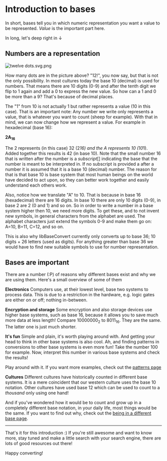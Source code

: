# Introduction to bases

In short, bases tell you in which numeric representation you want a value to be represented. *Value* is the important part here.

In long, let's deep right in ↓

## Numbers are a representation

![twelve dots.svg.png](https://draftin.com:443/images/54728?token=-ZMRhYE0Bx3-XfCVscx85QNm1PHH9qKVqjrnvZBhia02r-gC0rmKzHbFNhJFWEzCYH2zUgjXKAGlbh8z8pE4DMM)

How many dots are in the picture above? "12!", you now say, but that is not the only possibility. In most cultures today the base 10 (decimal) is used for numbers. That means there are 10 digits (0-9) and after the tenth digit we flip to 1 again and add a 0 to express the new value. So how can a 1 and 0 be more than a 9? That's because of decimal places.

The "1" from 10 is not actually 1 but rather represents a value (10 in this case). That is an important note: Any number we write only represents a value, that is whatever you want to count (sheep for example). With that in mind, we can now change how we represent a value. For example in hexadecimal (base 16):

**2A<sub>16</sub>**

The 2 represents (in this case) 32 (2*16) and the A represents 10 (10*1). Added together this results is 42 (in base 10). Note that the small number 16 that is written after the number is a *subscript*[] indicating the base that the number is meant to be interpreted in. If no subscript is provided a after a number it is assumed that it is a base 10 (decimal) number. The reason for that is that base 10 is base system that most human beings on the world have decided to act upon, so they can better work together and easily understand each others work.

Also, notice how we translate "A" to 10. That is because in base 16 (hexadecimal) there are 16 digits. In base 10 there are only 10 digits (0-9), in base 2 are 2 (0 and 1) and so on. So in order to write a number in a base system higher then 10, we need more digits. To get these, and to not invent new symbols, in general characters from the alphabet are used. The alphabet characters just extend the symbols 0-9 and make them go on: A=10, B=11, C=12, and so on.

This is also why libBaseConvert currently only converts up to base 36; 10 digits + 26 letters (used as digits). For anything greater than base 36 we would have to find new suitable symbols to use for number representation.


## Bases are important

There are a number (:P) of reasons why different bases exist and why we are using them. Here's a small overview of some of them

**Electronics**
Computers use, at their lowest level, base two systems to process data. This is due to a restriction in the hardware, e.g. logic gates are either on or off; nothing in-between.

**Encryption and storage**
Some encryption and also storage devices use higher base systems, such as base 16, because it allows you to save much more data at less length! Compare 10000000<sub>2</sub> to 8011<sub>16</sub>. They are the same. The latter one is just much shorter.

**It's fun**
Simple and plain, it's worth playing around with. And getting your head to think in other base systems is also cool. Ah, and finding patterns in conversions to other base systems is even more fun! Take the number 100 for example. Now, interpret this number in various base systems and check the results!

Play around with it. If you want more examples, check out the [patterns page]()

**Cultures**
Different cultures have historically counted in different base systems. It is a mere coincident that our western culture uses the base 10 notation. Other cultures have used base 12 which can be used to count to a _thousand_ only using one hand!

And if you've wondered how it would be to count and grow up in a completely different base notation, in your daily life, most things would be the same. If you want to find out why, check out the [being in a different base page]().

---

That's it for this introduction :)
If you're still awesome and want to know more, stay tuned and make a little search with your search engine, there are lots of good resources out there!

Happy converting!
